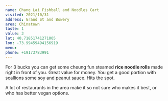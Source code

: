 ```yaml
---
name: Chang Lai Fishball and Noodles Cart
visited: 2021/10/31
address: Grand St and Bowery
area: Chinatown
taste: 1
value: 3
lat: 40.71851741271005
lon: -73.99459494156919
menu:
phone: +19173783991
---
```


For 3 bucks you can get some cheung fun steamed **rice noodle rolls** made right in front of you. Great value for money. You get a good portion with scallions some soy and peanut sauce. Hits the spot.

A lot of restaurants in the area make it so not sure who makes it best, or who has better vegan options.